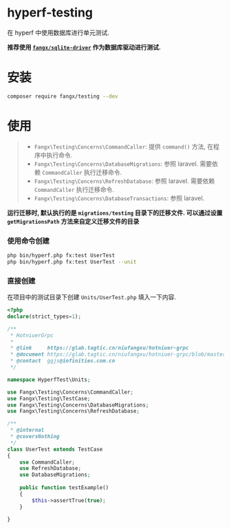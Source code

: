 # hyperf-testing

在 hyperf 中使用数据库进行单元测试. 

**推荐使用 [`fangx/sqlite-driver`](https://github.com/nfangxu/hyperf-sqlite-driver) 作为数据库驱动进行测试.**

# 安装

```bash
composer require fangx/testing --dev
```

# 使用

> - `Fangx\Testing\Concerns\CommandCaller`: 提供 `command()` 方法, 在程序中执行命令.
> - `Fangx\Testing\Concerns\DatabaseMigrations`: 参照 laravel. 需要依赖 `CommandCaller` 执行迁移命令.
> - `Fangx\Testing\Concerns\RefreshDatabase`: 参照 laravel. 需要依赖 `CommandCaller` 执行迁移命令.
> - `Fangx\Testing\Concerns\DatabaseTransactions`: 参照 laravel. 

**运行迁移时, 默认执行的是 `migrations/testing` 目录下的迁移文件. 可以通过设置 `getMigrationsPath` 方法来自定义迁移文件的目录**

### 使用命令创建

```bash
php bin/hyperf.php fx:test UserTest
php bin/hyperf.php fx:test UserTest --unit
```

### 直接创建

在项目中的测试目录下创建 `Units/UserTest.php` 填入一下内容.

```php
<?php
declare(strict_types=1);

/**
 * HotniuerGrpc
 *
 * @link     https://glab.tagtic.cn/niufangxu/hotniuer-grpc
 * @document https://glab.tagtic.cn/niufangxu/hotniuer-grpc/blob/master/README.md
 * @contact  ggjs@infinities.com.cn
 */

namespace HyperfTest\Units;

use Fangx\Testing\Concerns\CommandCaller;
use Fangx\Testing\TestCase;
use Fangx\Testing\Concerns\DatabaseMigrations;
use Fangx\Testing\Concerns\RefreshDatabase;

/**
 * @internal
 * @coversNothing
 */
class UserTest extends TestCase
{
    use CommandCaller;
    use RefreshDatabase;
    use DatabaseMigrations;
    
    public function testExample()
    {
        $this->assertTrue(true);
    }

}
```
